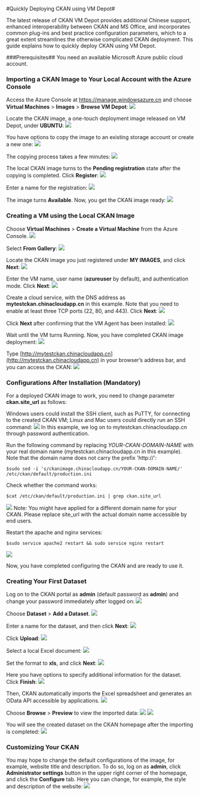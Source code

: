 #Quickly Deploying CKAN using VM Depot#

The latest release of CKAN VM Depot provides additional Chinese support, enhanced interoperability between CKAN and MS Office, and incorporates common plug-ins and best practice configuration parameters, which to a great extent streamlines the otherwise complicated CKAN deployment. This guide explains how to quickly deploy CKAN using VM Depot.

###Prerequisites##
You need an available Microsoft Azure public cloud account.


### Importing a CKAN Image to Your Local Account with the Azure Console ##

Access the Azure Console at https://manage.windowsazure.cn and choose **Virtual Machines** > **Images** > **Browse VM Depot**:
![](https://raw.githubusercontent.com/msopentechcn/docs/master/images/1.PNG)

Locate the CKAN image, a one-touch deployment image released on VM Depot, under **UBUNTU**:
![](https://raw.githubusercontent.com/msopentechcn/docs/master/images/2.PNG)

You have options to copy the image to an existing storage account or create a new one:
![](https://raw.githubusercontent.com/msopentechcn/docs/master/images/3.PNG)

The copying process takes a few minutes:
![](https://raw.githubusercontent.com/msopentechcn/docs/master/images/4.PNG)

The local CKAN image turns to the **Pending registration** state after the copying is completed. Click **Register**:
![](https://raw.githubusercontent.com/msopentechcn/docs/master/images/6.PNG)

Enter a name for the registration:
![](https://raw.githubusercontent.com/msopentechcn/docs/master/images/7.PNG)

The image turns **Available**. Now, you get the CKAN image ready:
![](https://raw.githubusercontent.com/msopentechcn/docs/master/images/8.PNG)

### Creating a VM using the Local CKAN Image ##
Choose **Virtual Machines** > **Create a Virtual Machine** from the Azure Console.
![](https://raw.githubusercontent.com/msopentechcn/docs/master/images/9.PNG)

Select **From Gallery**:
![](https://raw.githubusercontent.com/msopentechcn/docs/master/images/10.PNG)

Locate the CKAN image you just registered under **MY IMAGES**, and click **Next**:
![](https://raw.githubusercontent.com/msopentechcn/docs/master/images/11.PNG)

Enter the VM name, user name (**azureuser** by default), and authentication mode. Click **Next**:
![](https://raw.githubusercontent.com/msopentechcn/docs/master/images/12.PNG)

Create a cloud service, with the DNS address as **mytestckan.chinacloudapp.cn** in this example. 
Note that you need to enable at least three TCP ports (22, 80, and 443). Click **Next**:
![](https://raw.githubusercontent.com/msopentechcn/docs/master/images/13.PNG)

Click **Next** after confirming that the VM Agent has been installed:
![](https://raw.githubusercontent.com/msopentechcn/docs/master/images/14.PNG)

Wait until the VM turns Running. Now, you have completed CKAN image deployment:
![](https://raw.githubusercontent.com/msopentechcn/docs/master/images/15.PNG)

Type [http://mytestckan.chinacloudapp.cn](http://mytestckan.chinacloudapp.cn) in your browser’s address bar, and you can access the CKAN:
![](https://raw.githubusercontent.com/msopentechcn/docs/master/images/16.PNG)

### Configurations After Installation (Mandatory) ##
For a deployed CKAN image to work, you need to change parameter **ckan.site_url** as follows:

Windows users could install the SSH client, such as PuTTY, for connecting to the created CKAN VM; Linux and Mac users could directly run an SSH command:
![](https://raw.githubusercontent.com/msopentechcn/docs/master/images/18.PNG)
In this example, we log on to mytestckan.chinacloudapp.cn through password authentication.

Run the following command by replacing *YOUR-CKAN-DOMAIN-NAME* with your real domain name (mytestckan.chinacloudapp.cn in this example). 
Note that the domain name does not carry the prefix 'http://':

`$sudo sed -i 's/ckanimage.chinacloudapp.cn/YOUR-CKAN-DOMAIN-NAME/' /etc/ckan/default/production.ini`

Check whether the command works:

`$cat /etc/ckan/default/production.ini | grep ckan.site_url`

![](https://raw.githubusercontent.com/msopentechcn/docs/master/images/19.PNG)
Note: You might have applied for a different domain name for your CKAN. Please replace site_url with the actual domain name accessible by end users.

Restart the apache and nginx services:

`$sudo service apache2 restart && sudo service nginx restart`

![](https://raw.githubusercontent.com/msopentechcn/docs/master/images/20.PNG)

Now, you have completed configuring the CKAN and are ready to use it.


### Creating Your First Dataset ##
Log on to the CKAN portal as **admin** (default password as **admin**) and change your password immediately after logged on:
![](https://raw.githubusercontent.com/msopentechcn/docs/master/images/16.PNG)

Choose **Dataset** > **Add a Dataset**.
![](https://raw.githubusercontent.com/msopentechcn/docs/master/images/17.PNG)

Enter a name for the dataset, and then click **Next**:
![](https://raw.githubusercontent.com/msopentechcn/docs/master/images/21.PNG)

Click **Upload**:
![](https://raw.githubusercontent.com/msopentechcn/docs/master/images/22.PNG)

Select a local Excel document:
![](https://raw.githubusercontent.com/msopentechcn/docs/master/images/23.PNG)

Set the format to **xls**, and click **Next**:
![](https://raw.githubusercontent.com/msopentechcn/docs/master/images/24.PNG)

Here you have options to specify additional information for the dataset. Click **Finish**:
![](https://raw.githubusercontent.com/msopentechcn/docs/master/images/25.PNG)

Then, CKAN automatically imports the Excel spreadsheet and generates an OData API accessible by applications.
![](https://raw.githubusercontent.com/msopentechcn/docs/master/images/26.PNG)

Choose **Browse** > **Preview** to view the imported data:
![](https://raw.githubusercontent.com/msopentechcn/docs/master/images/27.PNG)
![](https://raw.githubusercontent.com/msopentechcn/docs/master/images/28.PNG)

You will see the created dataset on the CKAN homepage after the importing is completed:
![](https://raw.githubusercontent.com/msopentechcn/docs/master/images/29.PNG)


### Customizing Your CKAN ##
You may hope to change the default configurations of the image, for example, website title and description. 
To do so, log on as **admin**, click **Administrator settings** button in the upper right corner of the homepage, 
and click the **Configure** tab. Here you can change, for example, the style and description of the website:
![](https://raw.githubusercontent.com/msopentechcn/docs/master/images/30.PNG)